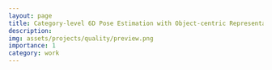 ```yaml
---
layout: page
title: Category-level 6D Pose Estimation with Object-centric Representations from RGB Image
description: 
img: assets/projects/quality/preview.png
importance: 1
category: work
---
```


<!-- <h5 class="row justify-content-sm-center">
Chahyon Ku, Gustav Baumgart, Maximilian Scheder-Bieschin
</h5>
<h5 class="row justify-content-sm-center">
University of Minnesota, Twin Cities
</h5>

[Proposal Paper](/assets/projects/omc/proposal_paper.pdf) <br>
[Proposal Slides](/assets/projects/omc/proposal_slides.pdf) <br>
[Final Paper](/assets/projects/omc/final_paper.pdf) <br>
[Final Slides](/assets/projects/omc/final_slides.pdf) <br>
[Code](https://github.com/chahyon-ku/openmonkeychallenge) <br> -->
